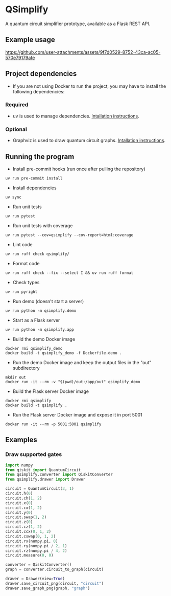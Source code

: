 # QSimplify

A quantum circuit simplifier prototype, available as a Flask REST API.

## Example usage

https://github.com/user-attachments/assets/9f7d0529-8752-43ca-ac05-570e79179afe

## Project dependencies

- If you are not using Docker to run the project, you may have to install the following dependencies:

### Required

- uv is used to manage dependencies. [Intallation instructions](https://docs.astral.sh/uv/getting-started/installation/).

### Optional

- Graphviz is used to draw quantum circuit graphs. [Intallation instructions](https://graphviz.org/download/).

## Running the program

- Install pre-commit hooks (run once after pulling the repository)

```shell
uv run pre-commit install
```

- Install dependencies

```shell
uv sync
```

- Run unit tests

```shell
uv run pytest
```

- Run unit tests with coverage

```shell
uv run pytest --cov=qsimplify --cov-report=html:coverage
```

- Lint code

```shell
uv run ruff check qsimplify/
```

- Format code

```shell
uv run ruff check --fix --select I && uv run ruff format
```

- Check types

```shell
uv run pyright
```

- Run demo (doesn't start a server)

```shell
uv run python -m qsimplify.demo
```

- Start as a Flask server

```shell
uv run python -m qsimplify.app
```

- Build the demo Docker image

```shell
docker rmi qsimplify_demo
docker build -t qsimplify_demo -f Dockerfile.demo .
```

- Run the demo Docker image and keep the output files in the "out" subdirectory

```shell
mkdir out
docker run -it --rm -v "$(pwd)/out:/app/out" qsimplify_demo
```

- Build the Flask server Docker image

```shell
docker rmi qsimplify
docker build -t qsimplify .
```

- Run the Flask server Docker image and expose it in port 5001

```shell
docker run -it --rm -p 5001:5001 qsimplify
```

## Examples

### Draw supported gates

```python
import numpy
from qiskit import QuantumCircuit
from qsimplify.converter import QiskitConverter
from qsimplify.drawer import Drawer

circuit = QuantumCircuit(3, 1)
circuit.h(0)
circuit.ch(1, 2)
circuit.x(0)
circuit.cx(1, 2)
circuit.y(0)
circuit.swap(1, 2)
circuit.z(0)
circuit.cz(1, 2)
circuit.ccx(0, 1, 2)
circuit.cswap(0, 1, 2)
circuit.rx(numpy.pi, 0)
circuit.ry(numpy.pi / 2, 1)
circuit.rz(numpy.pi / 4, 2)
circuit.measure(0, 0)

converter = QiskitConverter()
graph = converter.circuit_to_graph(circuit)

drawer = Drawer(view=True)
drawer.save_circuit_png(circuit, "circuit")
drawer.save_graph_png(graph, "graph")
```
